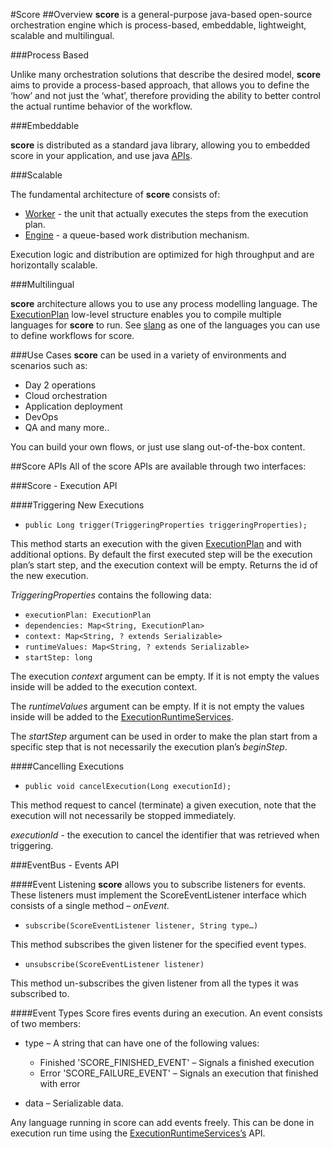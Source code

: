 #Score
##Overview
**score** is a general-purpose java-based open-source orchestration engine which is process-based, 
embeddable, lightweight, scalable and multilingual.

###Process Based

Unlike many orchestration solutions that describe the desired model, 
**score** aims to provide a process-based approach, that allows you to define the ‘how’ and not just the ‘what’, 
therefore providing the ability to better control the actual runtime behavior of the workflow.

###Embeddable

**score** is distributed as a standard java library, allowing you to embedded score in your application, 
and use java [APIs](#docs/#score-apis).

###Scalable

The fundamental architecture of **score** consists of:

+ [Worker](#docs/#worker) - the unit that actually executes the steps from the execution plan. 
+ [Engine](#docs/#engine) - a queue-based work distribution mechanism. 

Execution logic and distribution are optimized for high throughput and are horizontally scalable.

###Multilingual

**score** architecture allows you to use any process modelling language.
The [ExecutionPlan](#docs/#execution-plan) low-level structure enables you to compile multiple languages for **score** to run. 
See [slang](#docs/#slang) as one of the languages you can use to define workflows for score. 

###Use Cases
**score**  can be used in a variety of environments and scenarios such as: 
-	Day 2 operations
-	Cloud orchestration
-	Application deployment
-	DevOps
-	QA
and many more..

You can build your own flows, or just use slang out-of-the-box content. 

##Score APIs
All of the score APIs are available through two interfaces:

###Score - Execution API

####Triggering New Executions
+ `public Long trigger(TriggeringProperties triggeringProperties);`

This method starts an execution with the given [ExecutionPlan](#docs/#execution-plan) and with additional options. 
By default the first executed step will be the execution plan’s start step, and the execution context will be empty.
Returns the id of the new execution.

*TriggeringProperties* contains the following data:
+ `executionPlan: ExecutionPlan`
+ `dependencies: Map<String, ExecutionPlan>`
+ `context: Map<String, ? extends Serializable>`
+ `runtimeValues: Map<String, ? extends Serializable>`
+ `startStep: long`

The execution *context* argument can be empty. If it is not empty the values inside will be added to the execution context.
    
The *runtimeValues* argument can be empty. If it is not empty the values inside will be 
added to the [ExecutionRuntimeServices](#docs/#executionruntimeservices).
    
The *startStep* argument can be used in order to make the plan start from a specific step that is not necessarily 
the execution plan’s *beginStep*.

####Cancelling Executions
+ `public void cancelExecution(Long executionId);`

This method request to cancel (terminate) a given execution, note that the execution will not necessarily be stopped immediately.

*executionId* - the execution to cancel the identifier that was retrieved when triggering.

###EventBus - Events API

####Event Listening
**score** allows you to subscribe listeners for events. 
These listeners must implement the ScoreEventListener interface which consists of a single method – *onEvent*.
+ `subscribe(ScoreEventListener listener, String type…)`

This method subscribes the given listener for the specified event types.

+ `unsubscribe(ScoreEventListener listener)`

This method un-subscribes the given listener from all the types it was subscribed to.

####Event Types
Score fires events during an execution. An event consists of two members:
+  type – A string that can have one of the following values:
    -  Finished 'SCORE_FINISHED_EVENT' – Signals a finished execution
    -  Error 'SCORE_FAILURE_EVENT' – Signals an execution that finished with error
    
+  data – Serializable data.

Any language running in score can add events freely. 
This can be done in execution run time using the [ExecutionRuntimeServices’s](#docs/#executionruntimeservices) API.
